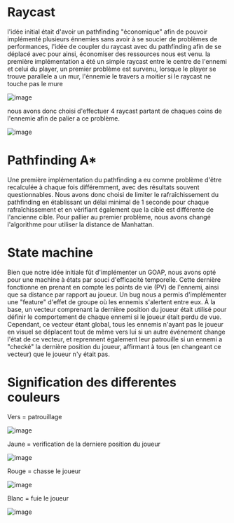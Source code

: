 # Raycast

l'idée initial était d'avoir un pathfinding "économique" afin de pouvoir implémenté plusieurs énnemies sans avoir à se soucier de problèmes de performances, l'idée de coupler du raycast avec du pathfinding afin de se déplacé avec pour ainsi, économiser des ressources nous est venu. 
la première implémentation a été un simple raycast entre le centre de l'ennemi et celui du player, un premier problème est survenu, lorsque le player se trouve parallele a un mur, l'énnemie le travers a moitier si le raycast ne touche pas le mure

![image](https://github.com/user-attachments/assets/3c592c35-8ada-453f-a046-b3f1a5d578c1)


nous avons donc choisi d'effectuer 4 raycast partant de chaques coins de l'ennemie afin de palier a ce problème.

![image](https://github.com/user-attachments/assets/7ecac326-776f-470e-9628-27ca9c58a6ed)


# Pathfinding A*
Une première implémentation du pathfinding a eu comme problème d'être recalculée à chaque fois différemment, avec des résultats souvent questionnables. Nous avons donc choisi de limiter le rafraîchissement du pathfinding en établissant un délai minimal de 1 seconde pour chaque rafraîchissement et en vérifiant également que la cible est différente de l'ancienne cible. Pour pallier au premier problème, nous avons changé l'algorithme pour utiliser la distance de Manhattan.

# State machine
Bien que notre idée initiale fût d'implémenter un GOAP, nous avons opté pour une machine à états par souci d'efficacité temporelle. Cette dernière fonctionne en prenant en compte les points de vie (PV) de l'ennemi, ainsi que sa distance par rapport au joueur. Un bug nous a permis d'implémenter une "feature" d'effet de groupe où les ennemis s'alertent entre eux. À la base, un vecteur comprenant la dernière position du joueur était utilisé pour définir le comportement de chaque ennemi si le joueur était perdu de vue. Cependant, ce vecteur étant global, tous les ennemis n'ayant pas le joueur en visuel se déplacent tout de même vers lui si un autre événement change l'état de ce vecteur, et reprennent également leur patrouille si un ennemi a "checké" la dernière position du joueur, affirmant à tous (en changeant ce vecteur) que le joueur n'y était pas.

# Signification des differentes couleurs

Vers = patrouillage

![image](https://github.com/user-attachments/assets/2cbbfb18-5054-4697-ac09-dbc0a857d418)


Jaune = verification de la derniere position du joueur

![image](https://github.com/user-attachments/assets/6067f9f8-30f8-4122-aa9f-5e35f3e42c23)


Rouge = chasse le joueur

![image](https://github.com/user-attachments/assets/b3b322e0-4c84-47d5-bdab-9e16935b0e80)


Blanc = fuie le joueur

![image](https://github.com/user-attachments/assets/240b2b77-2262-4c14-af05-d48dcd040749)
